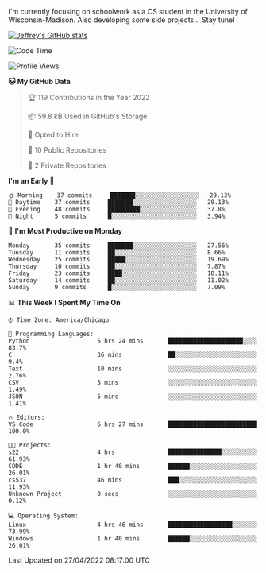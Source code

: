 

I'm currently focusing on schoolwork as a CS student in the University of Wisconsin-Madison.
Also developing some side projects...
Stay tune!

<!-- [![wakatime](https://wakatime.com/badge/user/99a12255-d5fa-4530-a56f-b1f6efe8669d.svg?style=for-the-badge)](https://wakatime.com/@99a12255-d5fa-4530-a56f-b1f6efe8669d) -->

[![Jeffrey's GitHub stats](https://github-readme-stats.vercel.app/api?username=slijeff&count_private=true&show_icons=true)](https://github.com/anuraghazra/github-readme-stats)

<!-- [![Jeffrey's wakatime stats](https://github-readme-stats.vercel.app/api/wakatime?username=slijeff&custom_title=Coding+Time+Last+Week)](https://github.com/slijeff/github-readme-stats) -->

<!-- [![Top Langs](https://github-readme-stats.vercel.app/api/top-langs/?username=slijeff&count_private=true&langs_count=8&hide=javascript&custom_title=Repo+Languages)](https://github.com/anuraghazra/github-readme-stats) -->

<!--START_SECTION:waka-->
![Code Time](http://img.shields.io/badge/Code%20Time-29%20hrs%2018%20mins-blue)

![Profile Views](http://img.shields.io/badge/Profile%20Views-27-blue)

**🐱 My GitHub Data** 

> 🏆 119 Contributions in the Year 2022
 > 
> 📦 59.8 kB Used in GitHub's Storage 
 > 
> 💼 Opted to Hire
 > 
> 📜 10 Public Repositories 
 > 
> 🔑 2 Private Repositories  
 > 
**I'm an Early 🐤** 

```text
🌞 Morning    37 commits     ███████░░░░░░░░░░░░░░░░░░   29.13% 
🌆 Daytime    37 commits     ███████░░░░░░░░░░░░░░░░░░   29.13% 
🌃 Evening    48 commits     █████████░░░░░░░░░░░░░░░░   37.8% 
🌙 Night      5 commits      █░░░░░░░░░░░░░░░░░░░░░░░░   3.94%

```
📅 **I'm Most Productive on Monday** 

```text
Monday       35 commits     ███████░░░░░░░░░░░░░░░░░░   27.56% 
Tuesday      11 commits     ██░░░░░░░░░░░░░░░░░░░░░░░   8.66% 
Wednesday    25 commits     █████░░░░░░░░░░░░░░░░░░░░   19.69% 
Thursday     10 commits     ██░░░░░░░░░░░░░░░░░░░░░░░   7.87% 
Friday       23 commits     ████░░░░░░░░░░░░░░░░░░░░░   18.11% 
Saturday     14 commits     ██░░░░░░░░░░░░░░░░░░░░░░░   11.02% 
Sunday       9 commits      █░░░░░░░░░░░░░░░░░░░░░░░░   7.09%

```


📊 **This Week I Spent My Time On** 

```text
⌚︎ Time Zone: America/Chicago

💬 Programming Languages: 
Python                   5 hrs 24 mins       █████████████████████░░░░   83.7% 
C                        36 mins             ██░░░░░░░░░░░░░░░░░░░░░░░   9.4% 
Text                     10 mins             ░░░░░░░░░░░░░░░░░░░░░░░░░   2.76% 
CSV                      5 mins              ░░░░░░░░░░░░░░░░░░░░░░░░░   1.49% 
JSON                     5 mins              ░░░░░░░░░░░░░░░░░░░░░░░░░   1.41%

🔥 Editors: 
VS Code                  6 hrs 27 mins       █████████████████████████   100.0%

🐱‍💻 Projects: 
s22                      4 hrs               ███████████████░░░░░░░░░░   61.93% 
CODE                     1 hr 40 mins        ██████░░░░░░░░░░░░░░░░░░░   26.01% 
cs537                    46 mins             ███░░░░░░░░░░░░░░░░░░░░░░   11.93% 
Unknown Project          0 secs              ░░░░░░░░░░░░░░░░░░░░░░░░░   0.12%

💻 Operating System: 
Linux                    4 hrs 46 mins       ██████████████████░░░░░░░   73.99% 
Windows                  1 hr 40 mins        ██████░░░░░░░░░░░░░░░░░░░   26.01%

```


 Last Updated on 27/04/2022 08:17:00 UTC
<!--END_SECTION:waka-->
